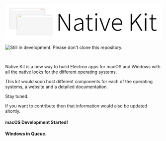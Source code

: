 ![Native Kit Banner](./banner/NativeKitBannerWhite.png)
<!-- # Native Kit -->

![Still in development. Please don't clone this repository.](https://i.ibb.co/NWYVmjZ/Screenshot-2019-12-13-at-6-22-25-AM.png)

<br>


<!-- <div style="background-color:darkred; padding: 10px 5px; color: white; font-size: 14px; font-weight: 300; border-radius: 3px">Still in development. Please don't clone this repository.</div> -->

Native Kit is a new way to build Electron apps for macOS and Windows with all the native looks for the different operating systems. 

This kit would soon host different components for each of the operating systems, a website and a detailed documentation.

Stay tuned.

If you want to contribute then that information would also be updated shortly.

#### macOS Development Started!

#### Windows in Queue.